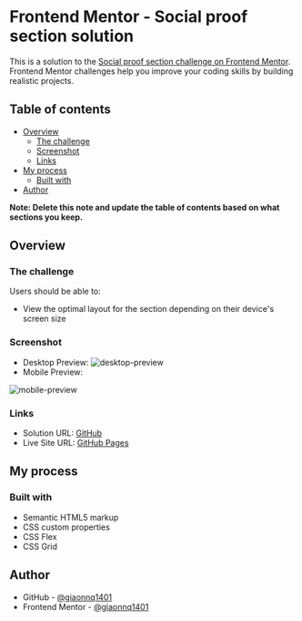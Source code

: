 # Frontend Mentor - Social proof section solution

This is a solution to the [Social proof section challenge on Frontend Mentor](https://www.frontendmentor.io/challenges/social-proof-section-6e0qTv_bA). Frontend Mentor challenges help you improve your coding skills by building realistic projects. 

## Table of contents

- [Overview](#overview)
  - [The challenge](#the-challenge)
  - [Screenshot](#screenshot)
  - [Links](#links)
- [My process](#my-process)
  - [Built with](#built-with)
- [Author](#author)

**Note: Delete this note and update the table of contents based on what sections you keep.**

## Overview

### The challenge

Users should be able to:

- View the optimal layout for the section depending on their device's screen size

### Screenshot

- Desktop Preview:
![desktop-preview](./screenshot/desktop-preview)
- Mobile Preview:

![mobile-preview](./screenshot/mobile-preview)


### Links

- Solution URL: [GitHub](https://github.com/giaonnq1401/FrontendMentor-Social-proof-section-master)
- Live Site URL: [GitHub Pages](https://giaonnq1401.github.io/FrontendMentor-Social-proof-section-master/)

## My process

### Built with

- Semantic HTML5 markup
- CSS custom properties
- CSS Flex
- CSS Grid


## Author

- GitHub - [@giaonnq1401](https://github.com/giaonnq1401)
- Frontend Mentor - [@giaonnq1401](https://www.frontendmentor.io/profile/giaonnq1401)